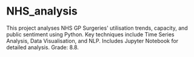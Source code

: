 # NHS_analysis
This project analyses NHS GP Surgeries' utilisation trends, capacity, and public sentiment using Python. Key techniques include Time Series Analysis, Data Visualisation, and NLP. Includes Jupyter Notebook for detailed analysis. Grade: 8.8.
